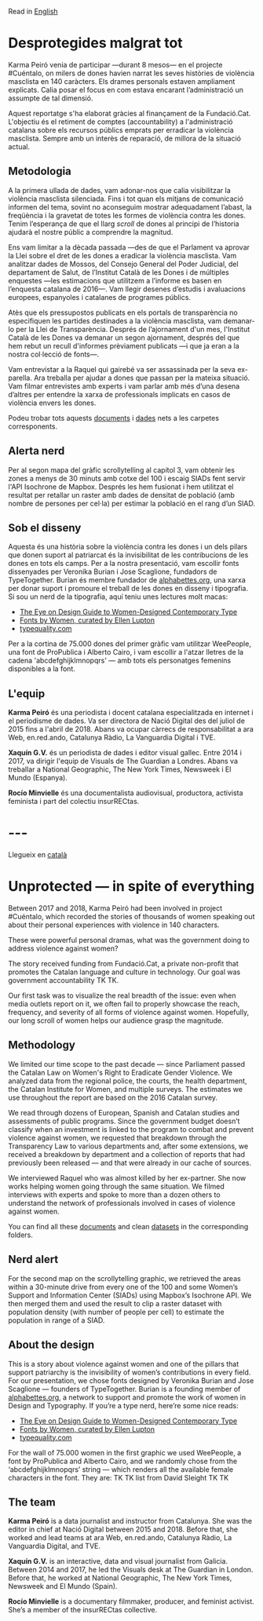 Read in [English](https://github.com/xaquingv/desprotegides/blob/master/README.md#unprotected--in-spite-of-everything)

# Desprotegides malgrat tot
Karma Peiró venia de participar —durant 8 mesos— en el projecte #Cuéntalo, on milers de dones havien narrat les seves històries de violència masclista en 140 caràcters. Els drames personals estaven ampliament explicats. Calia posar el focus en com estava encarant l’administració un assumpte de tal dimensió. 

Aquest reportatge s'ha elaborat gràcies al finançament de la Fundació.Cat. L'objectiu és el retiment de comptes (accountability) a l'administració catalana sobre els recursos públics emprats per erradicar la violència masclista. Sempre amb un interès de reparació, de millora de la situació actual.

## Metodologia
A la primera ullada de dades, vam adonar-nos que calia visibilitzar la violència masclista silenciada. Fins i tot quan els mitjans de comunicació informen del tema, sovint no aconseguim mostrar adequadament l’abast, la freqüència i la gravetat de totes les formes de violència contra les dones. Tenim l’esperança de que el llarg *scroll* de dones al principi de l’historia ajudarà el nostre públic a comprendre la magnitud.

Ens vam limitar a la dècada passada —des de que el Parlament va aprovar la Llei sobre el dret de les dones a eradicar la violència masclista. Vam analitzar dades de Mossos, del Consejo General del Poder Judicial, del departament de Salut, de l’Institut Català de les Dones i de múltiples enquestes —les estimacions que utilitzem a l’informe es basen en l’enquesta catalana de 2016—. Vam llegir desenes d’estudis i avaluacions europees, espanyoles i catalanes de programes públics.

Atès que els pressupostos publicats en els portals de transparència no especifiquen les partides destinades a la violència masclista, vam demanar-lo per la Llei de Transparència. Després de l’ajornament d'un mes, l'Institut Català de les Dones va demanar un segon ajornament, després del que hem rebut un recull d'informes prèviament publicats —i que ja eran a la nostra col·lecció de fonts—.

Vam entrevistar a la Raquel qui gairebé va ser assassinada per la seva ex-parella. Ara treballa per ajudar a dones que passan per la mateixa situació. Vam filmar entrevistes amb experts i vam parlar amb més d’una desena d’altres per entendre la xarxa de professionals implicats en casos de violència envers les dones.

Podeu trobar tots aquests [documents](https://github.com/xaquingv/desprotegides/tree/master/documents) i [dades](https://github.com/xaquingv/desprotegides/tree/master/dades) nets a les carpetes corresponents.

## Alerta nerd
Per al segon mapa del gràfic scrollytelling al capítol 3, vam obtenir les zones a menys de 30 minuts amb cotxe del 100 i escaig SIADs fent servir l'API Isochrone de Mapbox. Després les hem fusionat i hem utilitzat el resultat per retallar un raster amb dades de densitat de població (amb nombre de persones per cel·la) per estimar la població en el rang d’un SIAD.

## Sob el disseny
Aquesta és una història sobre la violència contra les dones i un dels pilars que donen suport al patriarcat és la invisibilitat de les contribucions de les dones en tots els camps. Per a la nostra presentació, vam escollir fonts dissenyades per Veronika Burian i Jose Scaglione, fundadors de TypeTogether. Burian és membre fundador de [alphabettes.org](http://www.alphabettes.org/about/), una xarxa per donar suport i promoure el treball de les dones en disseny i tipografia. Si sou un nerd de la tipografia, aquí teniu unes lectures molt macas:
- [The Eye on Design Guide to Women-Designed Contemporary Type](https://medium.com/aiga-eye-on-design/the-eye-on-design-guide-to-women-designed-contemporary-type-d3ddfbfbfc99)
- [Fonts by Women, curated by Ellen Lupton](https://fonts.adobe.com/collections/fonts-by-women)
- [typequality.com](https://www.typequality.com)

Per a la cortina de 75.000 dones del primer gràfic vam utilitzar WeePeople, una font de ProPublica i Alberto Cairo, i vam escollir a l'atzar lletres de la cadena 'abcdefghijklmnopqrs' — amb tots els personatges femenins disponibles a la font.

## L'equip
**Karma Peiró** és una periodista i docent catalana especialitzada en internet i el periodisme de dades. Va ser directora de Nació Digital des del juliol de 2015 fins a l'abril de 2018. Abans va ocupar càrrecs de responsabilitat a ara Web, en.red.ando, Catalunya Ràdio, La Vanguardia Digital i TVE.

**Xaquín G.V.** és un periodista de dades i editor visual gallec. Entre 2014 i 2017, va dirigir l'equip de Visuals de The Guardian a Londres. Abans va treballar a National Geographic, The New York Times, Newsweek i El Mundo (Espanya).

**Rocío Minvielle** és una documentalista audiovisual, productora, activista feminista i part del colectiu insurRECtas.


# ---


Llegueix en [català](https://github.com/xaquingv/desprotegides/blob/master/README.md#desprotegides-malgrat-tot)

# Unprotected — in spite of everything
Between 2017 and 2018, Karma Peiró had been involved in project #Cuéntalo, which recorded the stories of thousands of women speaking out about their personal experiences with violence in 140 characters.

These were powerful personal dramas, what was the government doing to address violence against women?

The story received funding from Fundació.Cat, a private non-profit that promotes the Catalan language and culture in technology. Our goal was government accountability TK TK.

Our first task was to visualize the real breadth of the issue: even when media outlets report on it, we often fail to properly showcase the reach, frequency, and severity of all forms of violence against women. Hopefully, our long scroll of women helps our audience grasp the magnitude.

## Methodology
We limited our time scope to the past decade — since Parliament passed the Catalan Law on Women's Right to Eradicate Gender Violence. We analyzed data from the regional police, the courts, the health department, the Catalan Institute for Women, and multiple surveys. The estimates we use throughout the report are based on the 2016 Catalan survey.

We read through dozens of European, Spanish and Catalan studies and assessments of public programs. Since the government budget doesn’t classify when an investment is linked to the program to combat and prevent violence against women, we requested that breakdown through the Transparency Law to various departments and, after some extensions, we received a breakdown by department and a collection of reports that had previously been released — and that were already in our cache of sources.

We interviewed Raquel who was almost killed by her ex-partner. She now works helping women going through the same situation.
We filmed interviews with experts and spoke to more than a dozen others to understand the network of professionals involved in cases of violence against women.

You can find all these [documents](https://github.com/xaquingv/desprotegides/tree/master/documents) and clean [datasets](https://github.com/xaquingv/desprotegides/tree/master/dades) in the corresponding folders.

## Nerd alert
For the second map on the scrollytelling graphic, we retrieved the areas within a 30-minute drive from every one of the 100 and some Women’s Support and Information Center (SIADs) using Mapbox’s Isochrone API. We then merged them and used the result to clip a raster dataset with population density (with number of people per cell) to estimate the population in range of a SIAD.

## About the design
This is a story about violence against women and one of the pillars that support patriarchy is the invisibility of women’s contributions in every field. For our presentation, we chose fonts designed by Veronika Burian and Jose Scaglione — founders of TypeTogether. Burian is a founding member of [alphabettes.org](http://www.alphabettes.org/about/), a network to support and promote the work of women in Design and Typography. If you’re a type nerd, here’re some nice reads:
- [The Eye on Design Guide to Women-Designed Contemporary Type](https://medium.com/aiga-eye-on-design/the-eye-on-design-guide-to-women-designed-contemporary-type-d3ddfbfbfc99)
- [Fonts by Women, curated by Ellen Lupton](https://fonts.adobe.com/collections/fonts-by-women)
- [typequality.com](https://www.typequality.com)

For the wall of 75.000 women in the first graphic we used WeePeople, a font by ProPublica and Alberto Cairo, and we randomly chose from the ‘abcdefghijklmnopqrs’ string — which renders all the available female characters in the font. They are: TK TK list from David Sleight TK TK

## The team
**Karma Peiró** is a data journalist and instructor from Catalunya. She was the editor in chief at Nació Digital between 2015 and 2018. Before that, she worked and lead teams at ara Web, en.red.ando, Catalunya Ràdio, La Vanguardia Digital, and TVE.

**Xaquín G.V.** is an interactive, data and visual journalist from Galicia. Between 2014 and 2017, he led the Visuals desk at The Guardian in London. Before that, he worked at National Geographic, The New York Times, Newsweek and El Mundo (Spain).

**Rocío Minvielle** is a documentary filmmaker, producer, and feminist activist. She’s a member of the insurRECtas collective.
  
